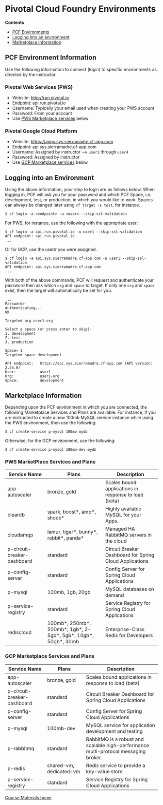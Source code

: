# Pivotal Cloud Foundry Environments

**Contents**
- [PCF Environments](#pcf-environment-information)
- [Logging into an environment](#logging-into-an-environment)
- [Marketplace information](#marketplace-information)

## PCF Environment Information
Use the following information to connect (login) to specific environments as directed by the instructor.

### Pivotal Web Services (PWS)
- Website: http://run.pivotal.io
- Endpoint: api.run.pivotal.io
- Username: Typically your email used when creating your PWS account
- Password: From your account
- Use [PWS Marketplace services](#pws-marketplace-services-and-plans) below

### Pivotal Google Cloud Platform
- Website: https://apps.sys.sierramadre.cf-app.com
- Endpoint: api.sys.sierramadre.cf-app.com
- Username: Assigned by instructor --> `user1` through `user4`
- Password: Assigned by instructor
- Use [GCP Marketplace services](#gcp-marketplace-services-and-plans) below

## Logging into an Environment
Using the above information, your step to login are as follows below. When logging in, PCF will ask you for your password and which PCF Space, i.e. development, test, or production, in which you would like to work. Spaces can always be changed later using `cf target -s test`, for instance.

```
$ cf login -a <endpoint> -u <user> --skip-ssl-validation
```

For PWS, for instance, use the following with the appropriate user:
```
$ cf login -a api.run.pivotal.io -u user1 --skip-ssl-validation
API endpoint: api.run.pivotal.io
...
```

Or for GCP, use the user# you were assigned.

```
$ cf login -a api.sys.sierramadre.cf-app.com -u user1 --skip-ssl-validation
API endpoint: api.sys.sierramadre.cf-app.com
...
```

With both of the above commands, PCF will request and authenticate your password then ask which `org` and `space` to target. If only one `org` and `space` exist, then the target will automatically be set for you.

```
...
Password>
Authenticating...
OK

Targeted org user1-org

Select a space (or press enter to skip):
1. development
2. test
3. production

Space> 1
Targeted space development

API endpoint:   https://api.sys.sierramadre.cf-app.com (API version: 2.54.0)
User:           user1
Org:            user1-org
Space:          development
```

## Marketplace Information
Depending upon the PCF environment in which you are connected, the following Marketplace Services and Plans are available. For instance, if you are instructed to create a new 100mb MySQL service instance while using the PWS environment, then use the following:

```
$ cf create-service p-mysql 100mb mydb
```

Otherwise, for the GCP environment, use the following:

```
$ cf create-service p-mysql 100mb-dev mydb
```

### PWS MarketPlace Services and Plans
Service Name | Plans | Description
------------ | ----- | -----------
app-autoscaler | bronze, gold | Scales bound applications in response to load (beta)
cleardb | spark, boost*, amp*, shock* | Highly available MySQL for your Apps.
cloudamqp | lemur, tiger*, bunny*, rabbit*, panda* | Managed HA RabbitMQ servers in the cloud
p-circuit-breaker-dashboard | standard | Circuit Breaker Dashboard for Spring Cloud Applications
p-config-server | standard | Config Server for Spring Cloud Applications
p-mysql | 100mb, 1gb, 20gb | MySQL databases on demand
p-service-registry | standard | Service Registry for Spring Cloud Applications
rediscloud | 100mb*, 250mb*, 500mb*, 1gb*, 2-5gb*, 5gb*, 10gb*, 50gb*, 30mb | Enterprise-Class Redis for Developers

### GCP Marketplace Services and Plans
Service Name | Plans | Description
------------ | ----- | -----------
app-autoscaler | bronze, gold | Scales bound applications in response to load (beta)
p-circuit-breaker-dashboard | standard | Circuit Breaker Dashboard for Spring Cloud Applications
p-config-server | standard | Config Server for Spring Cloud Applications
p-mysql | 100mb-dev | MySQL service for application development and testing
p-rabbitmq | standard | RabbitMQ is a robust and scalable high-performance multi-protocol messaging broker.
p-redis | shared-vm, dedicated-vm | Redis service to provide a key-value store
p-service-registry | standard | Service Registry for Spring Cloud Applications

[Course Materials home](/README.md#course-materials)
